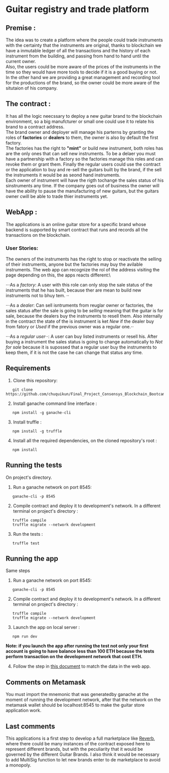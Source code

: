 # Guitar registry and trade platform 

## Premise :
  
  The idea was to create a platform where the people could trade instruments with the certainty that the instruments are original, thanks to blockchain we have a  inmutable ledger of all the transactions and the history of each instrument from the building, and passing from hand to hand until the current owner.\
  Also, the users could be more aware of the prices of the instruments in the time  so they would have more tools to decide if it is a good buying or not.\
  In the other hand we are providing a great management and recording tool for the productions of the brand, so the owner could be more aware of the situtaion of his company.


## The contract :

  It has all the logic neecssary to deploy a new guitar brand to the blockchain environment, so a big manufcturer or small one could use it to relate his brand to a contract address. \
  The brand owner and deployer will manage his parterns by granting the roles of  **factories** or **dealers** to them, the owner is also by default the first factory. \
  The factories has the right to **"mint"** or build new instrument, both roles has are the only ones that can sell new instruments. To be a delaer you must have a partnership with a factory so the factories manage this roles and can revoke them or grant them.
  Finally the regular users could use the contract or the application to buy and re-sell the guitars built by the brand, if the sell the instruments it would be as seond hand instruments.\
  Each owner of instrument will have the rigth tochange the sales status of his sinstruments any time. If the company goes out of business the owner will have the ability to pause the manufacturing of new guitars, but the guitars owner cwill be able to trade thier instruments yet.
 
## WebApp : 
  
  The applications is an online guitar store for a specific brand whose backend is supported by smart contract that runs and records all the transactions on the blockchain. 
  
### User Stories:
  The owners of the instruments has the right to stop or reactivate the selling of their instruments, anyone but the factories may buy the avilable instruments.
  The web app can recognize the rol of the address visiting the page depending on this, the apps reacts different:\
  
  ⋅⋅⋅As a *factory*: A user with this role can only stop the sale status of the instruments that he has built, because ther are mean to build new instruments not to bhuy tem. ⋅⋅
  
  ⋅⋅⋅As a *dealer*: Can sell isntruments from reuglar owner or factories, the sales  status after the sale is going to be *selling* meaning that the guitar is for sale, because the dealers buy the instruments to resell them. Also internally in the contract the state of the is instrument is ket *New* if the dealer buy from fatory or *Used*  if the previous owner was a regular one.⋅⋅
  
  ⋅⋅⋅As a *regular user*⋅⋅: A user can buy listed instruments or resell his. After buying a instrument the sales status is going to change automatically to *Not for sale* because it is supossed that a regular user buy the instruments to keep them, if it is not the case he can change that status any time.
  

## Requirements

1. Clone this repository:
```
   git clone https://github.com/chuquikun/Final_Project_Consensys_Blockchain_Bootcamp_2020/edit/master/README.md
```
2. Install ganache command line interface :
```
   npm install -g ganache-cli   
```
3. Install truffle :
```
   npm install -g truffle
```
4. Install all the required dependencies, on the cloned repository's root :
```
   npm install
```

## Running the tests

On project's directory.

1. Run a ganache network on port 8545:
```
   ganache-cli -p 8545 
```
2. Compile contract and deploy it to development's network. In a different terminal on project's directory :
```
   truffle compile
   truffle migrate --network development
```
3. Run the tests :
```
   truffle test
```

## Running the app

Same steps 

1. Run a ganache network on port 8545:
```
   ganache-cli -p 8545 
```
2. Compile contract and deploy it to development's network. In a different terminal on project's directory :
```
   truffle compile
   truffle migrate --network development
```
3. Launch the app on local server :
```
   npm run dev 
```
**Note: if you launch the app after running the test not only your first account is going to have balance less than 100 ETH because the tests perform transaction on the development network that cost ETH.**

4. Follow the step in [this document](https://github.com/chuquikun/Final_Project_Consensys_Blockchain_Bootcamp_2020/blob/master/notes_for_demo.txt) to match the data in the web app.

## Comments on Metamask

You must import the mnemonic that was generatedby ganache at the moment of running the development network, after that the network on the metamask wallet should    be localhost:8545 to make the guitar store application work.

## Last comments

This applications is a first step to develop a full marketplace like [Reverb](https://reverb.com/), where there could be many instances of the contract exposed here to represent different brands, but with the peculiarity that it would be  governed by the different Guitar Brands. I also think it would be necessary to add MultiSig function to let new brands enter to de marketplace to avoid a monopoly.



